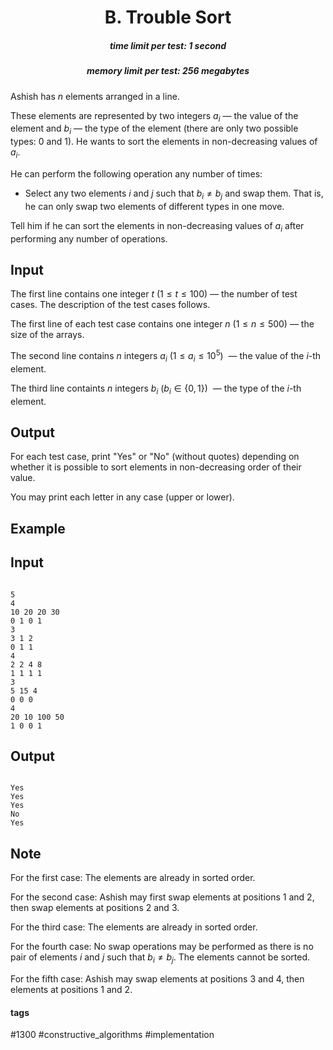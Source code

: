 <h1 style='text-align: center;'> B. Trouble Sort</h1>

<h5 style='text-align: center;'>time limit per test: 1 second</h5>
<h5 style='text-align: center;'>memory limit per test: 256 megabytes</h5>

Ashish has $n$ elements arranged in a line. 

These elements are represented by two integers $a_i$ — the value of the element and $b_i$ — the type of the element (there are only two possible types: $0$ and $1$). He wants to sort the elements in non-decreasing values of $a_i$.

He can perform the following operation any number of times: 

* Select any two elements $i$ and $j$ such that $b_i \ne b_j$ and swap them. That is, he can only swap two elements of different types in one move.

Tell him if he can sort the elements in non-decreasing values of $a_i$ after performing any number of operations.

## Input

The first line contains one integer $t$ $(1 \le t \le 100)$ — the number of test cases. The description of the test cases follows.

The first line of each test case contains one integer $n$ $(1 \le n \le 500)$ — the size of the arrays.

The second line contains $n$ integers $a_i$ $(1 \le a_i \le 10^5)$  — the value of the $i$-th element.

The third line containts $n$ integers $b_i$ $(b_i \in \{0, 1\})$  — the type of the $i$-th element.

## Output

For each test case, print "Yes" or "No" (without quotes) depending on whether it is possible to sort elements in non-decreasing order of their value.

You may print each letter in any case (upper or lower).

## Example

## Input


```

5
4
10 20 20 30
0 1 0 1
3
3 1 2
0 1 1
4
2 2 4 8
1 1 1 1
3
5 15 4
0 0 0
4
20 10 100 50
1 0 0 1

```
## Output


```

Yes
Yes
Yes
No
Yes

```
## Note

For the first case: The elements are already in sorted order.

For the second case: Ashish may first swap elements at positions $1$ and $2$, then swap elements at positions $2$ and $3$.

For the third case: The elements are already in sorted order.

For the fourth case: No swap operations may be performed as there is no pair of elements $i$ and $j$ such that $b_i \ne b_j$. The elements cannot be sorted.

For the fifth case: Ashish may swap elements at positions $3$ and $4$, then elements at positions $1$ and $2$.



#### tags 

#1300 #constructive_algorithms #implementation 